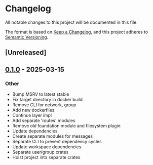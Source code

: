 # Changelog

All notable changes to this project will be documented in this file.

The format is based on [Keep a Changelog](https://keepachangelog.com/en/1.0.0/),
and this project adheres to [Semantic Versioning](https://semver.org/spec/v2.0.0.html).

## [Unreleased]

## [0.1.0](https://github.com/fossable/sandpolis/releases/tag/sandpolis-shell-v0.1.0) - 2025-03-15

### Other

- Bump MSRV to latest stable
- Fix target directory in docker build
- Remove CLI for network, group
- Add new dockerfiles
- Continue layer impl
- Add separate 'routes' modules
- Remove old foundation module and filesystem plugin
- Update dependencies
- Create separate modules for messages
- Separate CLI to prevent dependency cycles
- Update workspace dependencies
- Separate user/group crates
- Hoist project into separate crates
